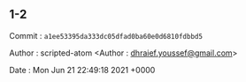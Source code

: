 ## 1-2 

 Commit : `a1ee53395da333dc05dfad0ba60e0d6810fdbbd5`

 Author : scripted-atom <Author : dhraief.youssef@gmail.com> 

 Date 	: Mon Jun 21 22:49:18 2021 +0000 

